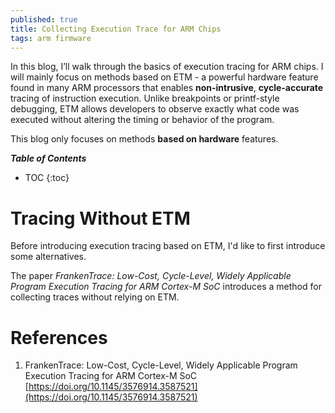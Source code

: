 ```yaml
---
published: true
title: Collecting Execution Trace for ARM Chips
tags: arm firmware
---
```


In this blog, I’ll walk through the basics of execution tracing for ARM chips. I will mainly focus on methods based on ETM - a powerful hardware feature found in many ARM processors that enables **non-intrusive**, **cycle-accurate** tracing of instruction execution. Unlike breakpoints or printf-style debugging, ETM allows developers to observe exactly what code was executed without altering the timing or behavior of the program. 

This blog only focuses on methods **based on hardware** features.

***Table of Contents***
* TOC
{:toc}

# Tracing Without ETM
Before introducing execution tracing based on ETM, I'd like to first introduce some alternatives.

The paper *FrankenTrace: Low-Cost, Cycle-Level, Widely Applicable Program Execution Tracing for ARM Cortex-M SoC* introduces a method for collecting traces without relying on ETM.


# References
1. FrankenTrace: Low-Cost, Cycle-Level, Widely Applicable Program Execution Tracing for ARM Cortex-M SoC [https://doi.org/10.1145/3576914.3587521](https://doi.org/10.1145/3576914.3587521) 
